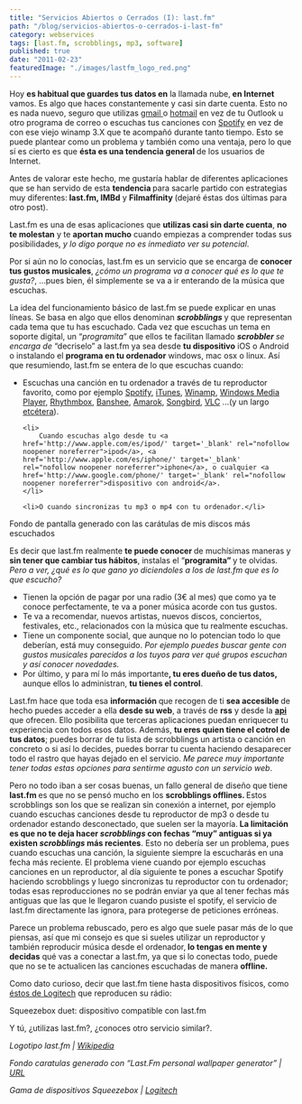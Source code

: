 ```yaml
---
title: "Servicios Abiertos o Cerrados (I): last.fm"
path: "/blog/servicios-abiertos-o-cerrados-i-last-fm"
category: webservices
tags: [last.fm, scrobblings, mp3, software]
published: true
date: "2011-02-23"
featuredImage: "./images/lastfm_logo_red.png"
---
```


<p>Hoy <strong>es habitual que guardes tus datos en</strong> la llamada nube,<strong> en Internet</strong> vamos. Es algo que haces constantemente y casi sin darte cuenta. Esto no es nada nuevo, seguro que utilizas <a href='http://mail.google.com/mail?hl=es' target='_blank' rel="nofollow noopener noreferrer">gmail </a>o <a href='http://www.hotmail.com/' target='_blank' rel="nofollow noopener noreferrer">hotmail</a> en vez de tu Outlook u otro programa de correo o escuchas tus canciones con <a title='Spotify' href='http://www.spotify.com/' target='_blank' rel="nofollow noopener noreferrer">Spotify</a> en vez de con ese viejo winamp 3.X que te acompañó durante tanto tiempo. Esto se puede plantear como un problema y también como una ventaja, pero lo que sí es cierto es que <strong>ésta es una tendencia general </strong>de los usuarios de Internet.</p>

<p>Antes de valorar este hecho, me gustaría hablar de diferentes aplicaciones que se han servido de esta <strong>tendencia </strong>para sacarle partido con estrategias muy diferentes:<strong> last.fm, IMBd</strong> y <strong>Filmaffinity </strong>(dejaré éstas dos últimas para otro post).</p>

<p>Last.fm es una de esas aplicaciones que <strong>utilizas casi sin darte cuenta</strong>, <strong>no te molestan</strong> y te <strong>aportan mucho</strong> cuando empiezas a comprender todas sus posibilidades, <em>y lo digo porque no es inmediato ver su potencial</em>.</p>

<p>Por si aún no lo conocías, last.fm es un servicio que se encarga de <strong>conocer tus gustos musicales</strong>, <em>¿cómo un programa va a conocer qué es lo que te gusta?</em>, &#8230;pues bien, él simplemente se va a ir enterando de la música que escuchas.</p>

<p>La idea del funcionamiento básico de last.fm se puede explicar en unas líneas. Se basa en algo que ellos denominan <em><strong>scrobblings </strong></em>y que representan cada tema que tu has escuchado. Cada vez que escuchas un tema en soporte digital, un &#8220;<em>programita</em>&#8221; que ellos te facilitan llamado <em><strong>s</strong><strong>crobbler </strong>se encarga de </em>&#8220;decriselo&#8221; a last.fm ya sea desde <strong>tu dispositivo</strong> iOS o Android o instalando el <strong>programa en tu ordenador</strong> windows, mac osx o linux. Así que resumiendo, last.fm se entera de lo que escuchas cuando:</p>

<ul>
	<li>
		Escuchas una canción en tu ordenador a través de tu reproductor favorito, como por ejemplo <a title='Spotify' href='http://www.spotify.com/' target='_blank' rel="nofollow noopener noreferrer">Spotify</a>, <a href='http://www.apple.com/es/itunes/' target='_blank' rel="nofollow noopener noreferrer">iTunes</a>, <a href='http://www.winamp.com/' target='_blank' rel="nofollow noopener noreferrer">Winamp</a>, <a href='http://windows.microsoft.com/es-ES/windows/products/windows-media' target='_blank' rel="nofollow noopener noreferrer">Windows Media Player</a>, <a href='http://www.rhythmbox.org' target='_blank' rel="nofollow noopener noreferrer">Rhythmbox</a>, <a href='http://banshee.fm/' target='_blank' rel="nofollow noopener noreferrer">Banshee</a>, <a href='http://amarok.kde.org/' target='_blank' rel="nofollow noopener noreferrer">Amarok</a>, <a title='Songbird' href='http://www.getsongbird.com/' target='_blank' rel="nofollow noopener noreferrer">Songbird</a>, <a href='http://www.videolan.org/vlc/' target='_blank' rel="nofollow noopener noreferrer">VLC</a> &#8230;(y un largo <a href='http://www.lastfm.es/group/Does%2520It%2520Scrobble' target='_blank' rel="nofollow noopener noreferrer">etcétera</a>).
	</li>

    <li>
    	Cuando escuchas algo desde tu <a href='http://www.apple.com/es/ipod/' target='_blank' rel="nofollow noopener noreferrer">ipod</a>, <a href='http://www.apple.com/es/iphone/' target='_blank' rel="nofollow noopener noreferrer">iphone</a>, o cualquier <a href='http://www.google.com/phone/' target='_blank' rel="nofollow noopener noreferrer">dispositivo con android</a>.
    </li>

    <li>O cuando sincronizas tu mp3 o mp4 con tu ordenador.</li>

</ul>

<p>Fondo de pantalla generado con las carátulas de mis discos más escuchados</p>

<p>Es decir que last.fm realmente <strong>te puede conocer </strong>de muchísimas maneras y <strong>sin tener que cambiar tus hábitos</strong>, instalas el &#8220;<strong>programita&#8221; </strong>y te olvidas. <em>Pero a ver, ¿qué es lo que gano yo diciendoles a los de last.fm que es lo que escucho?</em></p>
<ul>
	<li>Tienen la opción de pagar por una radio (3€ al mes) que como ya te conoce perfectamente, te va a poner música acorde con tus gustos.</li>
	<li>Te va a recomendar, nuevos artistas, nuevos discos, conciertos, festivales, etc.,  relacionados con la música que tu realmente escuchas.</li>
	<li>Tiene un componente social, que aunque no lo potencian todo lo que deberían, está muy conseguido. <em>Por ejemplo puedes buscar gente con gustos musicales parecidos a los tuyos para ver qué grupos escuchan y así conocer novedades.</em></li>
	<li>Por último, y para mí lo más importante<strong>, tu eres dueño de tus datos, </strong>aunque ellos lo administran, <strong>tu tienes el control</strong>.</li>
</ul>

<p>Last.fm hace que toda esa <strong>información </strong>que recogen de ti <strong>sea accesible </strong>de hecho puedes acceder a ella <strong>desde su web</strong>, a través de <strong>rss</strong> y desde la <strong><a href='http://www.lastfm.es/api' target='_blank' rel="nofollow noopener noreferrer">api</a></strong> que ofrecen. Ello posibilita que terceras aplicaciones puedan enriquecer tu experiencia con todos esos datos. Además, <strong>tu eres quien tiene el cotrol de tus datos</strong>; puedes borrar de tu lista de scrobblings un artista o canción en concreto o si así lo decides, puedes borrar tu cuenta haciendo desaparecer todo el rastro que hayas dejado en el servicio.<em> Me parece muy importante tener todas estas opciones para sentirme agusto con un servicio web</em>.</p>

<p>Pero no todo iban a ser cosas buenas, un fallo general de diseño que tiene <strong>last.fm </strong>es que no se pensó mucho en los <strong>scrobblings offlines. </strong>Estos scrobblings son los que se realizan sin conexión a internet, por ejemplo cuando escuchas canciones desde tu reproductor de mp3 o desde tu ordenador estando desconectado, que suelen ser la mayoría.<strong> La limitación es que no te deja hacer <em>scrobblings </em>con fechas &#8220;muy&#8221; antiguas si ya existen <em>scrobblings</em> más recientes</strong>. Esto no debería ser un problema, pues cuando escuchas una canción, la siguiente siempre la escucharás en una fecha más reciente. El problema viene cuando por ejemplo escuchas canciones en un reproductor, al día siguiente te pones a escuchar Spotify haciendo scrobblings y luego sincronizas tu reproductor con tu ordenador; todas esas reproducciones no se podrán enviar ya que al tener fechas más antiguas que las que le llegaron cuando pusiste el spotify, el servicio de last.fm directamente las ignora, para protegerse de peticiones erróneas.</p>

<p>Parece un problema rebuscado, pero es algo que suele pasar más de lo que piensas, así que mi consejo es que si sueles utilizar un reproductor y también reproducir música desde el ordenador,<strong> lo tengas en mente y decidas</strong> qué vas a conectar a last.fm, ya que si lo conectas todo, puede que no se te actualicen las canciones escuchadas de manera <strong>offline.</strong></p>
<p>Como dato curioso, decir que last.fm tiene hasta dispositivos físicos, como <a href='http://www.lastfm.es/group/Logitech+Squeezebox+Scrobblers'>éstos de Logitech</a> que reproducen su rádio:</p>

<p>Squeezebox duet: dispositivo compatible con last.fm </p>

<p>Y tú, ¿utilizas last.fm?, ¿conoces otro servicio similar?.</p>
<p><em>Logotipo last.fm | <a href='http://en.wikipedia.org/wiki/Last.fm' target='_blank' rel="nofollow noopener noreferrer">Wikipedia</a></em></p>
<p><em>Fondo caratulas generado con &#8220;Last.Fm personal wallpaper generator&#8221; | <a href='http://lastfm.alekc.org/index.php' target='_blank' rel="nofollow noopener noreferrer">URL</a></em></p>
<p><em>Gama de dispositivos Squeezebox | <a href='http://www.logitech.com/es-es/speakers-audio/wireless-music-systems' target='_blank' rel="nofollow noopener noreferrer">Logitech</a></em>
</p>
